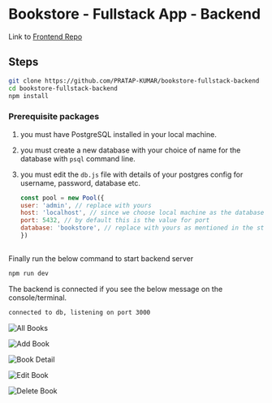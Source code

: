 # Bookstore - Fullstack App - Backend

Link to [Frontend Repo](https://github.com/PRATAP-KUMAR/bookstore-fullstack-frontend)

## Steps

```bash
git clone https://github.com/PRATAP-KUMAR/bookstore-fullstack-backend
cd bookstore-fullstack-backend
npm install
```

### Prerequisite packages
1. you must have PostgreSQL installed in your local machine.
2. you must create a new database with your choice of name for the database with `psql` command line.
3. you must edit the `db.js` file with details of your postgres config for username, password, database etc.

    ```js
    const pool = new Pool({
    user: 'admin', // replace with yours
    host: 'localhost', // since we choose local machine as the database, its always localhost.
    port: 5432, // by default this is the value for port
    database: 'bookstore', // replace with yours as mentioned in the step 2 above.
    })
    ```

##
Finally run the below command to start backend server
```bash
npm run dev
```

The backend is connected if you see the below message on the console/terminal.
```bash
connected to db, listening on port 3000
```

![All Books](https://github.com/PRATAP-KUMAR/bookstore-fullstack-backend/assets/40719899/8f29f3e2-489a-4082-b9a4-189edbb9e0dc)

![Add Book](https://github.com/PRATAP-KUMAR/bookstore-fullstack-backend/assets/40719899/20402928-667b-460c-89e4-363281155650)

![Book Detail](https://github.com/PRATAP-KUMAR/bookstore-fullstack-backend/assets/40719899/1f8b2f19-2272-4fa8-a081-e446b2d9fe62)

![Edit Book](https://github.com/PRATAP-KUMAR/bookstore-fullstack-backend/assets/40719899/e179d1bc-e90c-41f5-86e4-a9a5a97de2f8)

![Delete Book](https://github.com/PRATAP-KUMAR/bookstore-fullstack-backend/assets/40719899/e2536a6b-2477-4d15-8bca-6a863ebc01fe)

